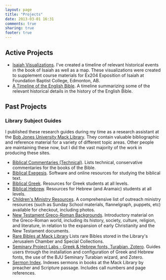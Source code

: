 ```yaml
---
layout: page
title: "Projects"
date: 2013-03-01 16:31
comments: true
sharing: true
footer: true
---
```


## Active Projects

* [Isaiah Visualizations](/Isaiah-Visualizations/). I've created a timeline of relevant historical events in the book of Isaiah as well as a map. These visualizations were created to supplement course materials for Ex204 Exposition of Isaiah at Foundation Baptist College, Edmonton, AB. 
* [A Timeline of the English Bible](/English-Bible/). A timeline summarizing some of the relevant historical details in the history of the English Bible.

## Past Projects  
### Library Subject Guides

I published these research guides during my time as a research assistant at the [Bob Jones University Mack Library][mack]. They contain valuable bibliographic and reference material for a variety of different topic areas. Other people are maintaining these now, but I did the vast majority of the work in producing these sites.

* [Biblical Commentaries (Technical)](http://libguides.bju.edu/commentaries). Lists technical, conservative commentaries for the books of the Bible.
* [Biblical Exegesis](http://libguides.bju.edu/bible). Software and online resources for studying the biblical text.
* [Biblical Greek](http://libguides.bju.edu/greek). Resources for Greek students at all levels.
* [Biblical Hebrew](http://libguides.bju.edu/hebrew). Resources for Hebrew (and Aramaic) students at all levels.
* [Children's Ministry Resources](http://libguides.bju.edu/extension). A comprehensive list of outreach ministry resources (such as Sunday School materials, flannelgraph, puppets, etc) available for checkout, including photos.
* [New Testament Greco-Roman Backgrounds](http://libguides.bju.edu/nt-backgrounds). Introductory material on the Greco-Roman world, including its history, society, culture, religion, and literature, in relation to the expansion of early Christianity and the New Testament documents.
* [Rare Bibles at Mack Library](http://libguides.bju.edu/rare-bibles) Lists rare Bibles stored in the Library's Jerusalem Chamber and Special Collections.
* [Seminary Project Labs - Greek & Hebrew fonts, Turabian, Zotero](http://libguides.bju.edu/seminary). Guides users through the installation and configuration of Greek and Hebrew fonts, the use of the BJU Seminary Turabian wizard, and Zotero.
* [Sermon Index](http://libguides.bju.edu/sermons). Indexes sermons in books at the Mack Library by preacher and Scripture passage. Includes call numbers and page references.

[mack]: http://library.bju.edu/